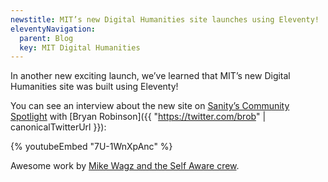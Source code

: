 ```yaml
---
newstitle: MIT’s new Digital Humanities site launches using Eleventy!
eleventyNavigation:
  parent: Blog
  key: MIT Digital Humanities
---
```


In another new exciting launch, we’ve learned that MIT’s new Digital Humanities site was built using Eleventy!

You can see an interview about the new site on [Sanity’s Community Spotlight](https://www.sanity.io/blog/community-digest-summer-edition-part-1#the-new-mit-digital-humanities-website-a6af0b533b78) with [Bryan Robinson]({{ "https://twitter.com/brob" | canonicalTwitterUrl }}):

{% youtubeEmbed "7U-1WnXpAnc" %}

Awesome work by [Mike Wagz and the Self Aware crew](https://selfaware.studio/).
